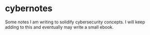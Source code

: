 # cybernotes
Some notes I am writing to solidify cybersecurity concepts. I will keep adding to this and eventually may write a small ebook.
